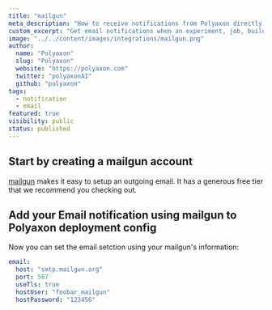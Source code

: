 ```yaml
---
title: "mailgun"
meta_description: "How to receive notifications from Polyaxon directly to your email using mailgun."
custom_excerpt: "Get email notifications when an experiment, job, build is finished using mailgun so everyone that your team stays in sync."
image: "../../content/images/integrations/mailgun.png"
author:
  name: "Polyaxon"
  slug: "Polyaxon"
  website: "https://polyaxon.com"
  twitter: "polyaxonAI"
  github: "polyaxon"
tags: 
  - notification
  - email
featured: true
visibility: public
status: published
---
```


## Start by creating a mailgun account

[mailgun](https://www.mailgun.com/sending-email) makes it easy to setup an outgoing email. It has a generous free tier that we recommend you checking out.

## Add your Email notification using mailgun to Polyaxon deployment config

Now you can set the email setction using your mailgun's information:

```yaml
email:
  host: "smtp.mailgun.org"
  port: 587
  useTls: true
  hostUser: "foobar_mailgun"
  hostPassword: "123456"
```
